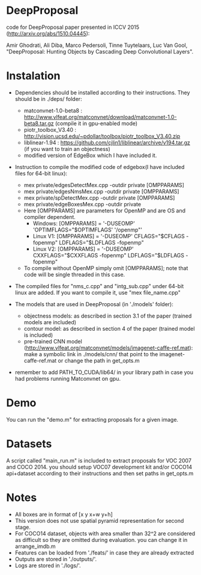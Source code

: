 # DeepProposal
code for DeepProposal paper presented in ICCV 2015 (http://arxiv.org/abs/1510.04445):

Amir Ghodrati, Ali Diba, Marco Pedersoli, Tinne Tuytelaars, Luc Van Gool, "DeepProposal: Hunting Objects by Cascading Deep Convolutional Layers".

# Instalation
- Dependencies should be installed according to their instructions. They should be in ./deps/ folder:
  - matconvnet-1.0-beta8 : http://www.vlfeat.org/matconvnet/download/matconvnet-1.0-beta8.tar.gz (compile it in gpu-enabled mode)
  - piotr_toolbox_V3.40 : http://vision.ucsd.edu/~pdollar/toolbox/piotr_toolbox_V3.40.zip
  - liblinear-1.94 : https://github.com/cjlin1/liblinear/archive/v194.tar.gz (if you want to train an objectness)
  - modified version of EdgeBox which I have included it.

- Instruction to compile the modified code of edgebox(I have included files for 64-bit linux):
  - mex private/edgesDetectMex.cpp -outdir private [OMPPARAMS]
  - mex private/edgesNmsMex.cpp -outdir private [OMPPARAMS]
  - mex private/spDetectMex.cpp -outdir private [OMPPARAMS]
  - mex private/edgeBoxesMex.cpp -outdir private
  - Here [OMPPARAMS] are parameters for OpenMP and are OS and compiler dependent.
    - Windows: [OMPPARAMS] = '-DUSEOMP' 'OPTIMFLAGS="$OPTIMFLAGS' '/openmp"'
    - Linux V1: [OMPPARAMS] = '-DUSEOMP' CFLAGS="\$CFLAGS -fopenmp" LDFLAGS="\$LDFLAGS -fopenmp"
    - Linux V2: [OMPPARAMS] = '-DUSEOMP' CXXFLAGS="\$CXXFLAGS -fopenmp" LDFLAGS="\$LDFLAGS -fopenmp"
  - To compile without OpenMP simply omit [OMPPARAMS]; note that code will be single threaded in this case.

- The compiled files for "nms_c.cpp" and "intg_sub.cpp" under 64-bit linux are added. If you want to compile it, use "mex file_name.cpp"

- The models that are used in DeepProposal (in './models' folder):
  - objectness models: as described in section 3.1 of the paper (trained models are included)
  - contour model: as described in section 4 of the paper (trained model is included)
  - pre-trained CNN model (http://www.vlfeat.org/matconvnet/models/imagenet-caffe-ref.mat): make a symbolic link in ./models/cnn/ that point to the imagenet-caffe-ref.mat or change the path in get_opts.m

- remember to add PATH_TO_CUDA/lib64/ in your library path in case you had problems running Matconvnet on gpu.
# Demo
You can run the "demo.m" for extracting proposals for a given image.

# Datasets
A script called "main_run.m" is included to extract proposals for VOC 2007 and COCO 2014. you should setup VOC07 development kit and/or COCO14 api+dataset according to their instructions and then set paths in get_opts.m

# Notes
- All boxes are in format of [x y x+w y+h]
- This version does not use spatial pyramid representation for second stage.
- For COCO14 dataset, objects with area smaller than 32^2 are considered as difficult so they are omitted during evaluation. you can change it in arrange_imdb.m
- Features can be loaded from './feats/' in case they are already extracted
- Outputs are stored in './outputs/'.
- Logs are stored in './logs/'.
